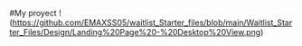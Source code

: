 #My proyect
!(https://github.com/EMAXSS05/waitlist_Starter_files/blob/main/Waitlist_Starter_Files/Design/Landing%20Page%20-%20Desktop%20View.png)

